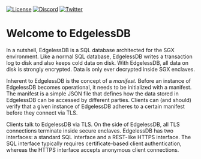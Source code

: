 <div class="shields">

[![License](https://img.shields.io/github/license/edgelesssys/edgelessdb)](https://github.com/edgelesssys/edgelessdb/blob/master/LICENSE)
[![Discord](https://img.shields.io/discord/823900998606651454?label=chat%20on%20discord)](https://discord.gg/rH8QTH56JN)
[![Twitter](https://img.shields.io/twitter/follow/EdgelessSystems)](https://twitter.com/EdgelessSystems)

</div>

# Welcome to EdgelessDB

In a nutshell, EdgelessDB is a SQL database architected for the SGX environment. Like a normal SQL database, EdgelessDB writes a transaction log to disk and also keeps cold data on disk. With EdgelessDB, all data on disk is strongly encrypted. Data is only ever decrypted inside SGX enclaves.

Inherent to EdgelessDB is the concept of a *manifest*. Before an instance of EdgelessDB becomes operational, it needs to be initialized with a manifest. The manifest is a simple JSON file that defines how the data stored in EdgelessDB can be accessed by different parties. Clients can (and should) verify that a given instance of EdgelessDB adheres to a certain manifest before they connect via TLS.

Clients talk to EdgelessDB via TLS. On the side of EdgelessDB, all TLS connections terminate inside secure enclaves. EdgelessDB has two interfaces: a standard SQL interface and a REST-like HTTPS interface. The SQL interface typically requires certificate-based client authentication, whereas the HTTPS interface accepts anonymous client connections.
